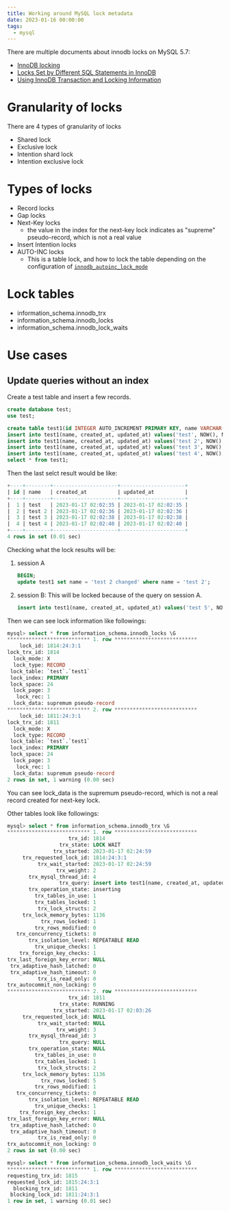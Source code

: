 ```yaml
---
title: Working around MySQL lock metadata
date: 2023-01-16 00:00:00
tags:
  - mysql
---
```


There are multiple documents about innodb locks on MySQL 5.7:
- [InnoDB locking](https://dev.mysql.com/doc/refman/5.7/en/innodb-locking.html)
- [Locks Set by Different SQL Statements in InnoDB](https://dev.mysql.com/doc/refman/5.7/en/innodb-locks-set.html)
- [Using InnoDB Transaction and Locking Information](https://dev.mysql.com/doc/refman/5.7/en/innodb-information-schema-examples.html)


# Granularity of locks

There are 4 types of granularity of locks

- Shared lock
- Exclusive lock
- Intention shard lock
- Intention exclusive lock


# Types of locks

- Record locks
- Gap locks
- Next-Key locks
    - the value in the index for the next-key lock indicates as "supreme" pseudo-record, which is not a real value
- Insert Intention locks
- AUTO-INC locks
    - This is a table lock, and how to lock the table depending on the configuration of [`innodb_autoinc_lock_mode`](https://dev.mysql.com/doc/refman/5.7/en/innodb-auto-increment-handling.html#innodb-auto-increment-lock-modes)


# Lock tables

- information_schema.innodb_trx
- information_schema.innodb_locks
- information_schema.innodb_lock_waits


# Use cases

## Update queries without an index
Create a test table and insert a few records.

```sql
create database test;
use test;

create table test1(id INTEGER AUTO_INCREMENT PRIMARY KEY, name VARCHAR(255) NOT NULL, created_at DATETIME NOT NULL, updated_at DATETIME NOT NULL);
insert into test1(name, created_at, updated_at) values('test', NOW(), NOW());
insert into test1(name, created_at, updated_at) values('test 2', NOW(), NOW());
insert into test1(name, created_at, updated_at) values('test 3', NOW(), NOW());
insert into test1(name, created_at, updated_at) values('test 4', NOW(), NOW());
select * from test1;
```

Then the last selct result would be like:
```sql
+----+--------+---------------------+---------------------+
| id | name   | created_at          | updated_at          |
+----+--------+---------------------+---------------------+
|  1 | test   | 2023-01-17 02:02:35 | 2023-01-17 02:02:35 |
|  2 | test 2 | 2023-01-17 02:02:36 | 2023-01-17 02:02:36 |
|  3 | test 3 | 2023-01-17 02:02:38 | 2023-01-17 02:02:38 |
|  4 | test 4 | 2023-01-17 02:02:40 | 2023-01-17 02:02:40 |
+----+--------+---------------------+---------------------+
4 rows in set (0.01 sec)
```

Checking what the lock results will be:

1. session A
    ```sql
    BEGIN;
    update test1 set name = 'test 2 changed' where name = 'test 2';
    ```

1. session B: This will be locked because of the query on session A.
    ```sql
    insert into test1(name, created_at, updated_at) values('test 5', NOW(), NOW());
    ```

Then we can see lock information like followings:

```sql
mysql> select * from information_schema.innodb_locks \G
*************************** 1. row ***************************
    lock_id: 1814:24:3:1
lock_trx_id: 1814
  lock_mode: X
  lock_type: RECORD
 lock_table: `test`.`test1`
 lock_index: PRIMARY
 lock_space: 24
  lock_page: 3
   lock_rec: 1
  lock_data: supremum pseudo-record
*************************** 2. row ***************************
    lock_id: 1811:24:3:1
lock_trx_id: 1811
  lock_mode: X
  lock_type: RECORD
 lock_table: `test`.`test1`
 lock_index: PRIMARY
 lock_space: 24
  lock_page: 3
   lock_rec: 1
  lock_data: supremum pseudo-record
2 rows in set, 1 warning (0.00 sec)
```

You can see lock_data is the supremum pseudo-record, which is not a real record created for next-key lock.

Other tables look like followings:

```sql
mysql> select * from information_schema.innodb_trx \G
*************************** 1. row ***************************
                    trx_id: 1814
                 trx_state: LOCK WAIT
               trx_started: 2023-01-17 02:24:59
     trx_requested_lock_id: 1814:24:3:1
          trx_wait_started: 2023-01-17 02:24:59
                trx_weight: 2
       trx_mysql_thread_id: 4
                 trx_query: insert into test1(name, created_at, updated_at) values('test 5', NOW(), NOW())
       trx_operation_state: inserting
         trx_tables_in_use: 1
         trx_tables_locked: 1
          trx_lock_structs: 2
     trx_lock_memory_bytes: 1136
           trx_rows_locked: 1
         trx_rows_modified: 0
   trx_concurrency_tickets: 0
       trx_isolation_level: REPEATABLE READ
         trx_unique_checks: 1
    trx_foreign_key_checks: 1
trx_last_foreign_key_error: NULL
 trx_adaptive_hash_latched: 0
 trx_adaptive_hash_timeout: 0
          trx_is_read_only: 0
trx_autocommit_non_locking: 0
*************************** 2. row ***************************
                    trx_id: 1811
                 trx_state: RUNNING
               trx_started: 2023-01-17 02:03:26
     trx_requested_lock_id: NULL
          trx_wait_started: NULL
                trx_weight: 3
       trx_mysql_thread_id: 3
                 trx_query: NULL
       trx_operation_state: NULL
         trx_tables_in_use: 0
         trx_tables_locked: 1
          trx_lock_structs: 2
     trx_lock_memory_bytes: 1136
           trx_rows_locked: 5
         trx_rows_modified: 1
   trx_concurrency_tickets: 0
       trx_isolation_level: REPEATABLE READ
         trx_unique_checks: 1
    trx_foreign_key_checks: 1
trx_last_foreign_key_error: NULL
 trx_adaptive_hash_latched: 0
 trx_adaptive_hash_timeout: 0
          trx_is_read_only: 0
trx_autocommit_non_locking: 0
2 rows in set (0.00 sec)
```

```sql
mysql> select * from information_schema.innodb_lock_waits \G
*************************** 1. row ***************************
requesting_trx_id: 1815
requested_lock_id: 1815:24:3:1
  blocking_trx_id: 1811
 blocking_lock_id: 1811:24:3:1
1 row in set, 1 warning (0.01 sec)
```

